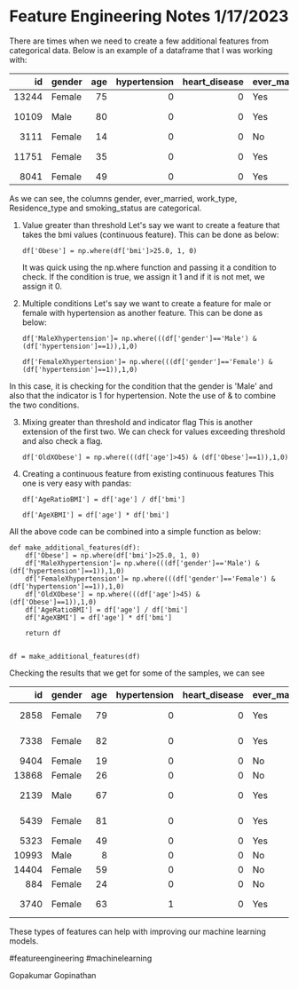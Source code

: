 # Feature Engineering Notes 1/17/2023

There are times when we need to create a few additional features from categorical data. Below is an example of a dataframe that I was working with:

|    id | gender   |   age |   hypertension |   heart_disease | ever_married   | work_type     | Residence_type   |   avg_glucose_level |   bmi | smoking_status   |   stroke |
|------:|:---------|------:|---------------:|----------------:|:---------------|:--------------|:-----------------|--------------------:|------:|:-----------------|---------:|
| 13244 | Female   |    75 |              0 |               0 | Yes            | Private       | Urban            |              100.29 |  30.5 | never smoked     |        0 |
| 10109 | Male     |    80 |              0 |               0 | Yes            | Self-employed | Rural            |               76.12 |  20.3 | Unknown          |        1 |
|  3111 | Female   |    14 |              0 |               0 | No             | Private       | Urban            |               72.18 |  31.5 | Unknown          |        0 |
| 11751 | Female   |    35 |              0 |               0 | Yes            | Self-employed | Urban            |               89.88 |  28.8 | never smoked     |        0 |
|  8041 | Female   |    49 |              0 |               0 | Yes            | Private       | Urban            |              102.97 |  25.5 | smokes           |        0 |

As we can see, the columns gender, ever_married, work_type, Residence_type and smoking_status are categorical.

1. Value greater than threshold
Let's say we want to create a feature that takes the bmi values (continuous feature). This can be done as below:

    `df['Obese'] = np.where(df['bmi']>25.0, 1, 0)`

    It was quick using the np.where function and passing it a condition to check. If the condition is true, we assign it 1 and if it is not met, we assign it 0.

2. Multiple conditions
Let's say we want to create a feature for male or female with hypertension as another feature. This can be done as below:

    `df['MaleXhypertension']= np.where(((df['gender']=='Male') & (df['hypertension']==1)),1,0)`

    `df['FemaleXhypertension']= np.where(((df['gender']=='Female') & (df['hypertension']==1)),1,0)`
    
In this case, it is checking for the condition that the gender is 'Male' and also that the indicator is 1 for hypertension. Note the use of & to combine the two conditions.

3. Mixing greater than threshold and indicator flag
This is another extension of the first two. We can check for values exceeding threshold and also check a flag.

    `df['OldXObese'] = np.where(((df['age']>45) & (df['Obese']==1)),1,0)`

4. Creating a continuous feature from existing continuous features
This one is very easy with pandas:

    `df['AgeRatioBMI'] = df['age'] / df['bmi']`

    `df['AgeXBMI'] = df['age'] * df['bmi']`


All the above code can be combined into a simple function as below:

```
def make_additional_features(df):
    df['Obese'] = np.where(df['bmi']>25.0, 1, 0)
    df['MaleXhypertension']= np.where(((df['gender']=='Male') & (df['hypertension']==1)),1,0)
    df['FemaleXhypertension']= np.where(((df['gender']=='Female') & (df['hypertension']==1)),1,0)
    df['OldXObese'] = np.where(((df['age']>45) & (df['Obese']==1)),1,0)
    df['AgeRatioBMI'] = df['age'] / df['bmi']
    df['AgeXBMI'] = df['age'] * df['bmi']

    return df


df = make_additional_features(df)
```
Checking the results that we get for some of the samples, we can see  

|    id | gender   |   age |   hypertension |   heart_disease | ever_married   | work_type     | Residence_type   |   avg_glucose_level |   bmi | smoking_status   |   stroke |   Obese |   MaleXhypertension |   FemaleXhypertension |   OldXObese |   AgeRatioBMI |   AgeXBMI |
|------:|:---------|------:|---------------:|----------------:|:---------------|:--------------|:-----------------|--------------------:|------:|:-----------------|---------:|--------:|--------------------:|----------------------:|------------:|--------------:|----------:|
|  2858 | Female   |    79 |              0 |               0 | Yes            | Self-employed | Urban            |               70.58 |  25.6 | Unknown          |        0 |       1 |                   0 |                     0 |           1 |      3.08594  |    2022.4 |
|  7338 | Female   |    82 |              0 |               0 | Yes            | Self-employed | Urban            |               80.43 |  30.3 | smokes           |        0 |       1 |                   0 |                     0 |           1 |      2.70627  |    2484.6 |
|  9404 | Female   |    19 |              0 |               0 | No             | Private       | Rural            |              110.72 |  25.4 | smokes           |        0 |       1 |                   0 |                     0 |           0 |      0.748031 |     482.6 |
| 13868 | Female   |    26 |              0 |               0 | No             | Private       | Urban            |              112.54 |  33.1 | Unknown          |        0 |       1 |                   0 |                     0 |           0 |      0.785498 |     860.6 |
|  2139 | Male     |    67 |              0 |               0 | Yes            | Self-employed | Urban            |               69.61 |  27.3 | formerly smoked  |        0 |       1 |                   0 |                     0 |           1 |      2.45421  |    1829.1 |
|  5439 | Female   |    81 |              0 |               0 | Yes            | Private     | Rural            |               78.16 |  29.6 | formerly smoked  |        1 |       1 |                   0 |                     0 |           1 |      2.73649  |    2397.6 |
|  5323 | Female   |    49 |              0 |               0 | Yes            | Private     | Rural            |               85.33 |  25.5 | smokes           |        0 |       1 |                   0 |                     0 |           1 |      1.92157  |    1249.5 |
| 10993 | Male     |     8 |              0 |               0 | No             | children    | Urban            |               89.44 |  18.4 | Unknown          |        0 |       0 |                   0 |                     0 |           0 |      0.434783 |     147.2 |
| 14404 | Female   |    59 |              0 |               0 | No             | Private     | Urban            |               96.26 |  45.7 | never smoked     |        1 |       1 |                   0 |                     0 |           1 |      1.29103  |    2696.3 |
|   884 | Female   |    24 |              0 |               0 | No             | Private       | Rural            |               70.01 |  27.9 | never smoked     |        0 |       1 |                   0 |                     0 |           0 |      0.860215 |     669.6 |
|  3740 | Female   |    63 |              1 |               0 | Yes            | Self-employed | Rural            |               95.06 |  34.3 | never smoked     |        0 |       1 |                   0 |                     1 |           1 |      1.83673  |    2160.9 |

These types of features can help with improving our machine learning models.

#featureengineering  #machinelearning

Gopakumar Gopinathan